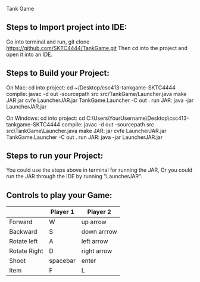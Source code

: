 Tank Game


## Steps to Import project into IDE:
Go into terminal and run, git clone https://github.com/SKTC4444/TankGame.git
Then cd into the project and open it into an IDE.

## Steps to Build your Project:
On Mac:
cd into project: cd ~/Desktop/csc413-tankgame-SKTC4444
compile: javac -d out -sourcepath src src/TankGame/Launcher.java
make JAR jar cvfe LauncherJAR.jar TankGame.Launcher -C out .
run JAR: java -jar LauncherJAR.jar

On Windows:
cd into project: cd C:\Users\YourUsername\Desktop\csc413-tankgame-SKTC4444
compile: javac -d out -sourcepath src src\TankGame\Launcher.java
make JAR: jar cvfe LauncherJAR.jar TankGame.Launcher -C out .
run JAR: java -jar LauncherJAR.jar

## Steps to run your Project:
You could use the steps above in terminal for running the JAR,
Or you could run the JAR through the IDE by running "LauncherJAR".

## Controls to play your Game:

|              | Player 1 | Player 2    |
|--------------|----------|-------------|
| Forward      | W        | up arrow    |
| Backward     | S        | down arrrow |
| Rotate left  | A        | left arrow  |
| Rotate Right | D        | right arrow |
| Shoot        | spacebar | enter       |
| Item         | F        | L           |
    
